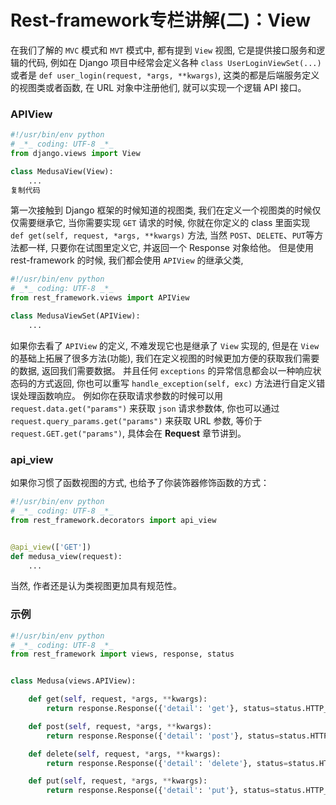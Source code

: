 # Rest-framework专栏讲解(二)：View

在我们了解的 `MVC` 模式和 `MVT` 模式中, 都有提到 `View` 视图, 它是提供接口服务和逻辑的代码, 例如在 Django 项目中经常会定义各种 `class UserLoginViewSet(...)` 或者是 `def user_login(request, *args, **kwargs)`, 这类的都是后端服务定义的视图类或者函数, 在 URL 对象中注册他们, 就可以实现一个逻辑 API 接口。

### APIView

```python
#!/usr/bin/env python
# _*_ coding: UTF-8 _*_
from django.views import View

class MedusaView(View):
    ...
复制代码
```

第一次接触到 Django 框架的时候知道的视图类, 我们在定义一个视图类的时候仅仅需要继承它, 当你需要实现 `GET` 请求的时候, 你就在你定义的 class 里面实现 `def get(self, request, *args, **kwargs)` 方法, 当然 `POST`、`DELETE`、`PUT`等方法都一样, 只要你在试图里定义它, 并返回一个 Response 对象给他。
 但是使用 rest-framework 的时候, 我们都会使用 `APIView` 的继承父类,

```python
#!/usr/bin/env python
# _*_ coding: UTF-8 _*_
from rest_framework.views import APIView

class MedusaViewSet(APIView):
    ...
```

如果你去看了 `APIView` 的定义, 不难发现它也是继承了 `View` 实现的, 但是在 `View` 的基础上拓展了很多方法(功能), 我们在定义视图的时候更加方便的获取我们需要的数据, 返回我们需要数据。
 并且任何 `exceptions` 的异常信息都会以一种响应状态码的方式返回, 你也可以重写 `handle_exception(self, exc)` 方法进行自定义错误处理函数响应。
 例如你在获取请求参数的时候可以用 `request.data.get("params")` 来获取 `json` 请求参数体, 你也可以通过 `request.query_params.get("params")` 来获取 URL 参数, 等价于 `request.GET.get("params")`, 具体会在 **Request** 章节讲到。

### api_view

如果你习惯了函数视图的方式, 也给予了你装饰器修饰函数的方式：

```python
#!/usr/bin/env python
# _*_ coding: UTF-8 _*_
from rest_framework.decorators import api_view


@api_view(['GET'])
def medusa_view(request):
    ...
```

当然, 作者还是认为类视图更加具有规范性。

### 示例

```python
#!/usr/bin/env python
# _*_ coding: UTF-8 _*_
from rest_framework import views, response, status


class Medusa(views.APIView):

    def get(self, request, *args, **kwargs):
        return response.Response({'detail': 'get'}, status=status.HTTP_200_OK)

    def post(self, request, *args, **kwargs):
        return response.Response({'detail': 'post'}, status=status.HTTP_201_CREATED)

    def delete(self, request, *args, **kwargs):
        return response.Response({'detail': 'delete'}, status=status.HTTP_204_NO_CONTENT)

    def put(self, request, *args, **kwargs):
        return response.Response({'detail': 'put'}, status=status.HTTP_200_OK)
```
